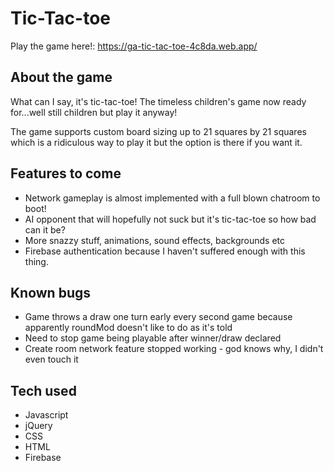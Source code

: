 # Tic-Tac-toe

Play the game here!: https://ga-tic-tac-toe-4c8da.web.app/

## About the game

What can I say, it's tic-tac-toe!  The timeless children's game now ready for...well still children but play it anyway!

The game supports custom board sizing up to 21 squares by 21 squares which is a ridiculous way to play it but the option is there if you want it.


## Features to come

* Network gameplay is almost implemented with a full blown chatroom to boot!
* AI opponent that will hopefully not suck but it's tic-tac-toe so how bad can it be?
* More snazzy stuff, animations, sound effects, backgrounds etc
* Firebase authentication because I haven't suffered enough with this thing.


## Known bugs

* Game throws a draw one turn early every second game because apparently roundMod doesn't like to do as it's told
* Need to stop game being playable after winner/draw declared
* Create room network feature stopped working - god knows why, I didn't even touch it


## Tech used

* Javascript
* jQuery
* CSS
* HTML
* Firebase

